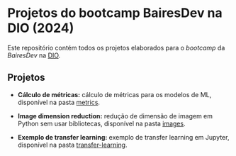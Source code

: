 # Projetos do bootcamp BairesDev na DIO (2024)

Este repositório contém todos os projetos elaborados para o *bootcamp* da *BairesDev* na [DIO](https://dio.me).

## Projetos

* **Cálculo de métricas:** cálculo de métricas para os modelos de ML, disponível na pasta [metrics](metrics/).

* **Image dimension reduction:** redução de dimensão de imagem em Python sem usar bibliotecas, disponível na pasta [images](images/).

* **Exemplo de transfer learning:** exemplo de transfer learning em Jupyter, disponível na pasta [transfer-learning](transfer-learning/).
